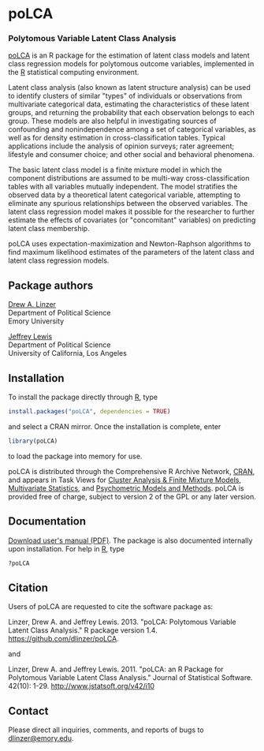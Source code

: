 # poLCA

### Polytomous Variable Latent Class Analysis

[poLCA][] is an R package for the estimation of latent class models and latent class regression models for polytomous outcome variables, implemented in the [R][] statistical computing environment.

Latent class analysis (also known as latent structure analysis) can be used to identify clusters of similar "types" of individuals or observations from multivariate categorical data, estimating the characteristics of these latent groups, and returning the probability that each observation belongs to each group. These models are also helpful in investigating sources of confounding and nonindependence among a set of categorical variables, as well as for density estimation in cross-classification tables. Typical applications include the analysis of opinion surveys; rater agreement; lifestyle and consumer choice; and other social and behavioral phenomena.

The basic latent class model is a finite mixture model in which the component distributions are assumed to be multi-way cross-classification tables with all variables mutually independent. The model stratifies the observed data by a theoretical latent categorical variable, attempting to eliminate any spurious relationships between the observed variables. The latent class regression model makes it possible for the researcher to further estimate the effects of covariates (or "concomitant" variables) on predicting latent class membership.

poLCA uses expectation-maximization and Newton-Raphson algorithms to find maximum likelihood estimates of the parameters of the latent class and latent class regression models.


## Package authors

[Drew A. Linzer](http://userwww.service.emory.edu/~dlinzer)  
Department of Political Science  
Emory University  

[Jeffrey Lewis](http://www.sscnet.ucla.edu/polisci/faculty/lewis)  
Department of Political Science  
University of California, Los Angeles  


## Installation

To install the package directly through [R][], type

```R
install.packages("poLCA", dependencies = TRUE)
```

and select a CRAN mirror.  Once the installation is complete, enter

```R
library(poLCA)
```

to load the package into memory for use.

poLCA is distributed through the Comprehensive R Archive Network, [CRAN](http://cran.r-project.org), and appears in Task Views for [Cluster Analysis & Finite Mixture Models](http://cran.r-project.org/web/views/Cluster.html), [Multivariate Statistics](http://cran.r-project.org/web/views/Multivariate.html), and [Psychometric Models and Methods](http://cran.r-project.org/web/views/Psychometrics.html). poLCA is provided free of charge, subject to version 2 of the GPL or any later version. 


## Documentation

[Download user's manual (PDF)](doc/poLCA-manual-1-4.pdf). The package is also documented internally upon installation.  For help in [R][], type

```R
?poLCA
```


## Citation

Users of poLCA are requested to cite the software package as:

Linzer, Drew A. and Jeffrey Lewis. 2013. "poLCA: Polytomous Variable Latent Class Analysis." R package version 1.4. https://github.com/dlinzer/poLCA.

and

Linzer, Drew A. and Jeffrey Lewis. 2011. "poLCA: an R Package for Polytomous Variable Latent Class Analysis." Journal of Statistical Software. 42(10): 1-29. http://www.jstatsoft.org/v42/i10


## Contact 

Please direct all inquiries, comments, and reports of bugs to dlinzer@emory.edu.


[poLCA]: https://github.com/dlinzer/poLCA
[R]: http://cran.r-project.org
